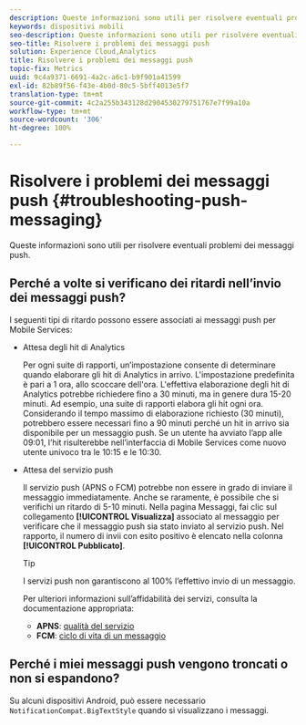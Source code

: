 ```yaml
---
description: Queste informazioni sono utili per risolvere eventuali problemi dei messaggi push.
keywords: dispositivi mobili
seo-description: Queste informazioni sono utili per risolvere eventuali problemi dei messaggi push.
seo-title: Risolvere i problemi dei messaggi push
solution: Experience Cloud,Analytics
title: Risolvere i problemi dei messaggi push
topic-fix: Metrics
uuid: 9c4a9371-6691-4a2c-a6c1-b9f901a41599
exl-id: 82b89f56-f43e-4b0d-80c5-5bff4013e5f7
translation-type: tm+mt
source-git-commit: 4c2a255b343128d2904530279751767e7f99a10a
workflow-type: tm+mt
source-wordcount: '306'
ht-degree: 100%

---
```


# Risolvere i problemi dei messaggi push {#troubleshooting-push-messaging}

Queste informazioni sono utili per risolvere eventuali problemi dei messaggi push.

## Perché a volte si verificano dei ritardi nell’invio dei messaggi push?

I seguenti tipi di ritardo possono essere associati ai messaggi push per Mobile Services:

* Attesa degli hit di Analytics

   Per ogni suite di rapporti, un’impostazione consente di determinare quando elaborare gli hit di Analytics in arrivo. L&#39;impostazione predefinita è pari a 1 ora, allo scoccare dell&#39;ora. L&#39;effettiva elaborazione degli hit di Analytics potrebbe richiedere fino a 30 minuti, ma in genere dura 15-20 minuti. Ad esempio, una suite di rapporti elabora gli hit ogni ora. Considerando il tempo massimo di elaborazione richiesto (30 minuti), potrebbero essere necessari fino a 90 minuti perché un hit in arrivo sia disponibile per un messaggio push. Se un utente ha avviato l’app alle 09:01, l’hit risulterebbe nell’interfaccia di Mobile Services come nuovo utente univoco tra le 10:15 e le 10:30.

* Attesa del servizio push

   Il servizio push (APNS o FCM) potrebbe non essere in grado di inviare il messaggio immediatamente. Anche se raramente, è possibile che si verifichi un ritardo di 5-10 minuti. Nella pagina Messaggi, fai clic sul collegamento **[!UICONTROL Visualizza]** associato al messaggio per verificare che il messaggio push sia stato inviato al servizio push. Nel rapporto, il numero di invii con esito positivo è elencato nella colonna **[!UICONTROL Pubblicato]**.

   >[!TIP]
   >
   >I servizi push non garantiscono al 100% l’effettivo invio di un messaggio.

   Per ulteriori informazioni sull’affidabilità dei servizi, consulta la documentazione appropriata:

   * **APNS**: [qualità del servizio](https://developer.apple.com/library/content/documentation/NetworkingInternet/Conceptual/RemoteNotificationsPG/APNSOverview.html#//apple_ref/doc/uid/TP40008194-CH8-SW5)
   * **FCM**: [ciclo di vita di un messaggio](https://firebase.google.com/docs/cloud-messaging/concept-options#lifetime)

## Perché i miei messaggi push vengono troncati o non si espandono?

Su alcuni dispositivi Android, può essere necessario `NotificationCompat.BigTextStyle` quando si visualizzano i messaggi.
